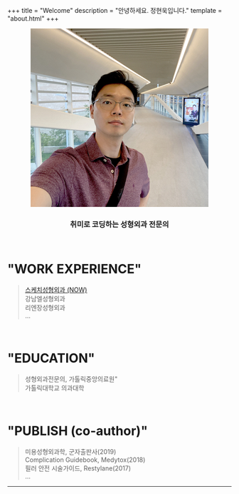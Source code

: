 +++
title = "Welcome"
description = "안녕하세요. 정현욱입니다."
template = "about.html"
+++

<p align="center">
  <img src="/about/me_selfi_2021.jpg" alt="selfi" width="400" height="400" title="Selfi">
</p>

<h3 align="center">취미로 코딩하는 성형외과 전문의</h3>

<br/>

# "WORK EXPERIENCE"
>[스케치성형외과 (NOW)](http://www.sketchps.com/)  
>강남엘성형외과   
>리엔장성형외과  
>...

<br/>

# "EDUCATION"
>성형외과전문의, 가톨릭중앙의료원"  
>가톨릭대학교 의과대학  

<br/>

# "PUBLISH (co-author)"
>미용성형외과학, 군자출판사(2019)  
>Complication Guidebook, Medytox(2018)  
>필러 안전 시술가이드, Restylane(2017)  
>...

<!-- feature_row2:
  - image_path: assets/images/APS2016.jpg
    alt: "APS2016"
    title: "미용성형외과학회[APS 2016]"
    excerpt: "Shoulder Contour Correction using...."
  - image_path: /assets/images/PRS2016.jpg
    alt: "PRS2016"
    title: "대한성형외과학회[PRS 2016]"
    excerpt: "한국 성형외과를 대표하는 국제학술대회입니다."
    # url: "#test-link"
    # btn_label: "Read More"
    # btn_class: "btn--primary"
  - image_path: /assets/images/APS2021.jpg
    alt: "APS2021"
    title: "미용성형외과학회[APS 2021]"
    excerpt: "미용성형외과학회의 첫 온라인 학술대회입니다."

feature_row3:
  - 
    url: "#"
    btn_label: "Home"
    btn_class: "btn--primary" -->


---
